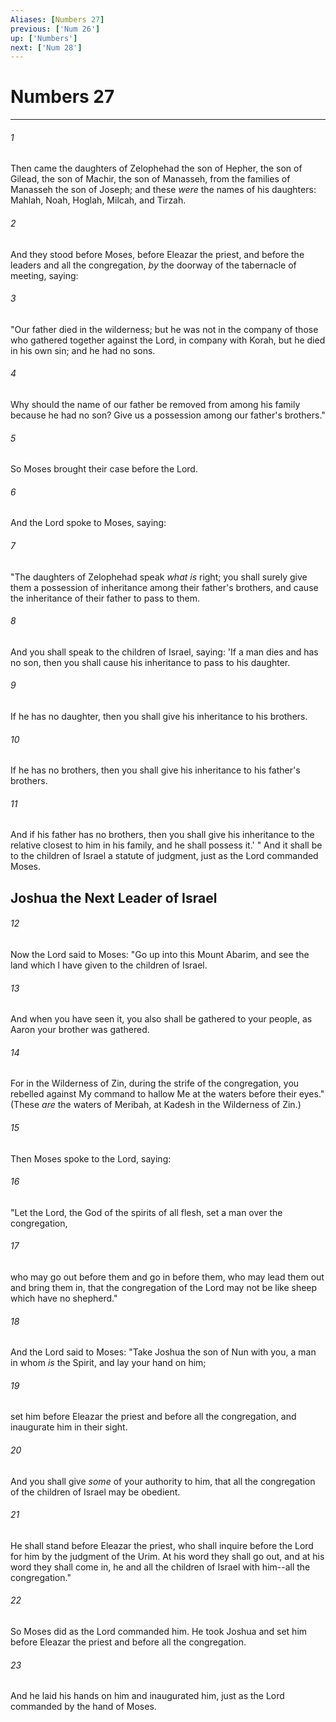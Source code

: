 ```yaml
---
Aliases: [Numbers 27]
previous: ['Num 26']
up: ['Numbers']
next: ['Num 28']
---
```

# Numbers 27

***


###### 1 
Then came the daughters of Zelophehad the son of Hepher, the son of Gilead, the son of Machir, the son of Manasseh, from the families of Manasseh the son of Joseph; and these _were_ the names of his daughters: Mahlah, Noah, Hoglah, Milcah, and Tirzah. 

###### 2 
And they stood before Moses, before Eleazar the priest, and before the leaders and all the congregation, _by_ the doorway of the tabernacle of meeting, saying: 

###### 3 
"Our father died in the wilderness; but he was not in the company of those who gathered together against the Lord, in company with Korah, but he died in his own sin; and he had no sons. 

###### 4 
Why should the name of our father be removed from among his family because he had no son? Give us a possession among our father's brothers." 

###### 5 
So Moses brought their case before the Lord. 

###### 6 
And the Lord spoke to Moses, saying: 

###### 7 
"The daughters of Zelophehad speak _what is_ right; you shall surely give them a possession of inheritance among their father's brothers, and cause the inheritance of their father to pass to them. 

###### 8 
And you shall speak to the children of Israel, saying: 'If a man dies and has no son, then you shall cause his inheritance to pass to his daughter. 

###### 9 
If he has no daughter, then you shall give his inheritance to his brothers. 

###### 10 
If he has no brothers, then you shall give his inheritance to his father's brothers. 

###### 11 
And if his father has no brothers, then you shall give his inheritance to the relative closest to him in his family, and he shall possess it.' " And it shall be to the children of Israel a statute of judgment, just as the Lord commanded Moses.

## Joshua the Next Leader of Israel 

###### 12 
Now the Lord said to Moses: "Go up into this Mount Abarim, and see the land which I have given to the children of Israel. 

###### 13 
And when you have seen it, you also shall be gathered to your people, as Aaron your brother was gathered. 

###### 14 
For in the Wilderness of Zin, during the strife of the congregation, you rebelled against My command to hallow Me at the waters before their eyes." (These _are_ the waters of Meribah, at Kadesh in the Wilderness of Zin.) 

###### 15 
Then Moses spoke to the Lord, saying: 

###### 16 
"Let the Lord, the God of the spirits of all flesh, set a man over the congregation, 

###### 17 
who may go out before them and go in before them, who may lead them out and bring them in, that the congregation of the Lord may not be like sheep which have no shepherd." 

###### 18 
And the Lord said to Moses: "Take Joshua the son of Nun with you, a man in whom _is_ the Spirit, and lay your hand on him; 

###### 19 
set him before Eleazar the priest and before all the congregation, and inaugurate him in their sight. 

###### 20 
And you shall give _some_ of your authority to him, that all the congregation of the children of Israel may be obedient. 

###### 21 
He shall stand before Eleazar the priest, who shall inquire before the Lord for him by the judgment of the Urim. At his word they shall go out, and at his word they shall come in, he and all the children of Israel with him--all the congregation." 

###### 22 
So Moses did as the Lord commanded him. He took Joshua and set him before Eleazar the priest and before all the congregation. 

###### 23 
And he laid his hands on him and inaugurated him, just as the Lord commanded by the hand of Moses.
